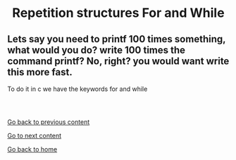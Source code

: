 <h1 align="center">Repetition structures For and While</h1>
<h2>Lets say you need to printf 100 times something, what would you do? write 100 times the command printf? No, right? you would want write this more fast.</h2>
<p>To do it in c we have the keywords for and while</p>
<pre>
<code>
</code>
</pre>
<a href="../../../02/pages/conditional_if_else/README.md">Go back to previous content</a> 
<p> <a href="../../../03/pages/repetition_structure_while/README.md">Go to next content</a>  </p>
<p> <a href="../../../../../../README.md">Go back to home</a> </p>


